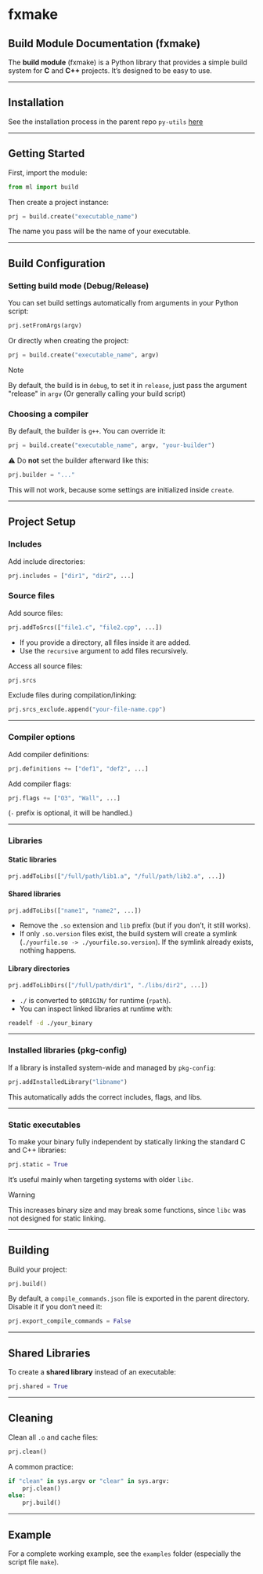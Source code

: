# fxmake

## Build Module Documentation (fxmake)

The **build module** (fxmake) is a Python library that provides a simple build system for **C** and **C++** projects.
It’s designed to be easy to use.

---

## Installation 

See the installation process in the parent repo `py-utils` [here](https://github.com/Rrominet/py-utils)

---

## Getting Started

First, import the module:

```python
from ml import build
```

Then create a project instance:

```python
prj = build.create("executable_name")
```

The name you pass will be the name of your executable.

---

## Build Configuration

### Setting build mode (Debug/Release)

You can set build settings automatically from arguments in your Python script:

```python
prj.setFromArgs(argv)
```

Or directly when creating the project:

```python
prj = build.create("executable_name", argv)
```

> [!NOTE]
> By default, the build is in `debug`, to set it in `release`, just pass the argument "release" in `argv` (Or generally calling your build script)

### Choosing a compiler

By default, the builder is `g++`. You can override it:

```python
prj = build.create("executable_name", argv, "your-builder")
```

⚠️ Do **not** set the builder afterward like this:

```python
prj.builder = "..."
```

This will not work, because some settings are initialized inside `create`.

---

## Project Setup

### Includes

Add include directories:

```python
prj.includes = ["dir1", "dir2", ...]
```

### Source files

Add source files:

```python
prj.addToSrcs(["file1.c", "file2.cpp", ...])
```

* If you provide a directory, all files inside it are added.
* Use the `recursive` argument to add files recursively.

Access all source files:

```python
prj.srcs
```

Exclude files during compilation/linking:

```python
prj.srcs_exclude.append("your-file-name.cpp")
```

---

### Compiler options

Add compiler definitions:

```python
prj.definitions += ["def1", "def2", ...]
```

Add compiler flags:

```python
prj.flags += ["O3", "Wall", ...]  
```

(`-` prefix is optional, it will be handled.)

---

### Libraries

#### Static libraries

```python
prj.addToLibs(["/full/path/lib1.a", "/full/path/lib2.a", ...])
```

#### Shared libraries

```python
prj.addToLibs(["name1", "name2", ...])
```

* Remove the `.so` extension and `lib` prefix (but if you don’t, it still works).
* If only `.so.version` files exist, the build system will create a symlink
  (`./yourfile.so -> ./yourfile.so.version`).
  If the symlink already exists, nothing happens.

#### Library directories

```python
prj.addToLibDirs(["/full/path/dir1", "./libs/dir2", ...])
```

* `./` is converted to `$ORIGIN/` for runtime (`rpath`).
* You can inspect linked libraries at runtime with:

```bash
readelf -d ./your_binary
```

---

### Installed libraries (pkg-config)

If a library is installed system-wide and managed by `pkg-config`:

```python
prj.addInstalledLibrary("libname")
```

This automatically adds the correct includes, flags, and libs.

---

### Static executables

To make your binary fully independent by statically linking the standard C and C++ libraries:

```python
prj.static = True
```

It’s useful mainly when targeting systems with older `libc`.

> [!WARNING]
> This increases binary size and may break some functions, since `libc` was not designed for static linking.  

---

## Building

Build your project:

```python
prj.build()
```

By default, a `compile_commands.json` file is exported in the parent directory.
Disable it if you don’t need it:

```python
prj.export_compile_commands = False
```

---

## Shared Libraries

To create a **shared library** instead of an executable:

```python
prj.shared = True
```

---

## Cleaning

Clean all `.o` and cache files:

```python
prj.clean()
```

A common practice:

```python
if "clean" in sys.argv or "clear" in sys.argv:
    prj.clean()
else:
    prj.build()
```

---

## Example

For a complete working example, see the `examples` folder (especially the script file `make`).


